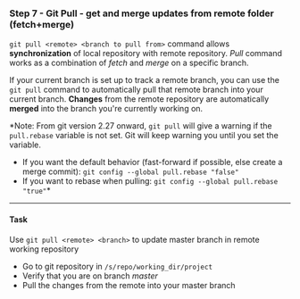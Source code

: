 ### Step 7 - Git Pull - get and merge updates from remote folder (fetch+merge)

`git pull <remote> <branch to pull from>` command allows **synchronization** of local repository with remote repository.
*Pull* command works as a combination of *fetch* and *merge* on a specific branch.

If your current branch is set up to track a remote branch, you can use the `git pull` command to automatically pull that remote branch into your current branch.
**Changes** from the remote repository are automatically **merged** into the branch you're currently working on. 

*Note: From git version 2.27 onward, `git pull` will give a warning if the `pull.rebase` variable is not set. Git will keep warning you until you set the variable.
- If you want the default behavior (fast-forward if possible, else create a merge commit): `git config --global pull.rebase "false"`
- If you want to rebase when pulling: `git config --global pull.rebase "true"`*

---

#### Task

Use `git pull <remote> <branch>` to update master branch in remote working repository 
- Go to git repository in `/s/repo/working_dir/project`
- Verify that you are on branch *master*
- Pull the changes from the remote into your master branch